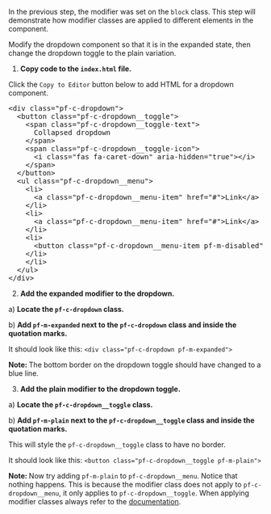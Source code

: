 In the previous step, the modifier was set on the `block` class. This step will demonstrate how modifier classes are applied to different elements in the component.

Modify the dropdown component so that it is in the expanded state, then change the dropdown toggle to the plain variation.

1) <strong>Copy code to the `index.html` file.</strong>

Click the `Copy to Editor` button below to add HTML for a dropdown component.

<pre class="file" data-filename="index.html" data-target="replace">
&lt;div class=&quot;pf-c-dropdown&quot;&gt;
  &lt;button class=&quot;pf-c-dropdown__toggle&quot;&gt;
    &lt;span class=&quot;pf-c-dropdown__toggle-text&quot;&gt;
      Collapsed dropdown
    &lt;/span&gt;
    &lt;span class=&quot;pf-c-dropdown__toggle-icon&quot;&gt;
      &lt;i class=&quot;fas fa-caret-down&quot; aria-hidden=&quot;true&quot;&gt;&lt;/i&gt;
    &lt;/span&gt;
  &lt;/button&gt;
  &lt;ul class=&quot;pf-c-dropdown__menu&quot;&gt;
    &lt;li&gt;
      &lt;a class=&quot;pf-c-dropdown__menu-item&quot; href=&quot;#&quot;&gt;Link&lt;/a&gt;
    &lt;/li&gt;
    &lt;li&gt;
      &lt;a class=&quot;pf-c-dropdown__menu-item&quot; href=&quot;#&quot;&gt;Link&lt;/a&gt;
    &lt;/li&gt;
    &lt;li&gt;
      &lt;button class=&quot;pf-c-dropdown__menu-item pf-m-disabled&quot; disabled&gt;Disabled action&lt;/button&gt;
    &lt;/li&gt;
    &lt;/li&gt;
  &lt;/ul&gt;
&lt;/div&gt;
</pre>

2) <strong>Add the expanded modifier to the dropdown.</strong>

a) <strong>Locate the `pf-c-dropdown` class.</strong>

b) <strong>Add `pf-m-expanded` next to the `pf-c-dropdown` class and inside the quotation marks.</strong>

It should look like this: `<div class="pf-c-dropdown pf-m-expanded">`

<strong>Note: </strong> The bottom border on the dropdown toggle should have changed to a blue line.

3) <strong>Add the plain modifier to the dropdown toggle.</strong>

a) <strong>Locate the `pf-c-dropdown__toggle` class.</strong>

b) <strong>Add `pf-m-plain` next to the `pf-c-dropdown__toggle` class and inside the quotation marks.</strong>

This will style the `pf-c-dropdown__toggle` class to have no border.

It should look like this: `<button class="pf-c-dropdown__toggle pf-m-plain">`

<strong>Note: </strong> Now try adding `pf-m-plain` to `pf-c-dropdown__menu`. Notice that nothing happens. This is because the modifier class does not apply to `pf-c-dropdown__menu`, it only applies to `pf-c-dropdown__toggle`. When applying modifier classes always refer to the [documentation](https://www.patternfly.org/v4/documentation/core/components/dropdown).
